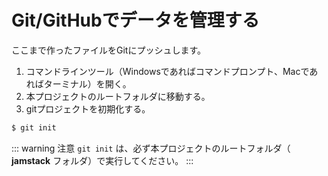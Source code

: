 # Git/GitHubでデータを管理する
ここまで作ったファイルをGitにプッシュします。

1. コマンドラインツール（Windowsであればコマンドプロンプト、Macであればターミナル）を開く。
1. 本プロジェクトのルートフォルダに移動する。
1. gitプロジェクトを初期化する。

```bash
$ git init
```

::: warning <i class="fas fa-exclamation-circle"></i> 注意
`git init` は、必ず本プロジェクトのルートフォルダ（ **jamstack** フォルダ）で実行してください。
:::
